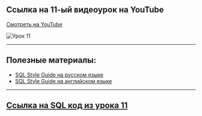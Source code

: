 ## Ссылка на 11-ый видеоурок на YouTube

[Смотреть на YouTube](https://your-youtube-link.com)

![Урок 11](../images/lesson11.png)

---

## Полезные материалы:

- [SQL Style Guide на русском языке](https://your-russian-style-guide-link.com)
- [SQL Style Guide на английском языке](https://your-english-style-guide-link.com)

---

## [Ссылка на SQL код из урока 11](./lesson11_code.sql)